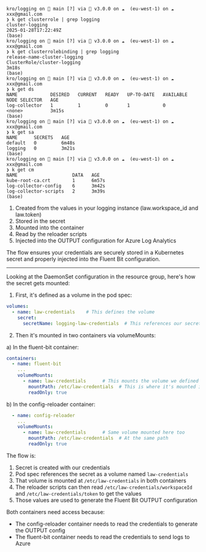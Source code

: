 ```
kro/logging on  main [?] via 💎 v3.0.0 on ☁️  (eu-west-1) on ☁️  xxx@gmail.com 
❯ k get clusterrole | grep logging
cluster-logging                                                        2025-01-28T17:22:49Z
(base) 
kro/logging on  main [?] via 💎 v3.0.0 on ☁️  (eu-west-1) on ☁️  xxx@gmail.com 
❯ k get clusterrolebinding | grep logging
release-name-cluster-logging                                    ClusterRole/cluster-logging                                                 3m18s
(base) 
kro/logging on  main [?] via 💎 v3.0.0 on ☁️  (eu-west-1) on ☁️  xxx@gmail.com 
❯ k get ds                               
NAME            DESIRED   CURRENT   READY   UP-TO-DATE   AVAILABLE   NODE SELECTOR   AGE
log-collector   1         1         0       1            0           <none>          3m15s
(base) 
kro/logging on  main [?] via 💎 v3.0.0 on ☁️  (eu-west-1) on ☁️  xxx@gmail.com 
❯ k get sa                               
NAME      SECRETS   AGE
default   0         6m48s
logging   0         3m21s
(base) 
kro/logging on  main [?] via 💎 v3.0.0 on ☁️  (eu-west-1) on ☁️  xxx@gmail.com 
❯ k get cm                               
NAME                    DATA   AGE
kube-root-ca.crt        1      6m57s
log-collector-config    6      3m42s
log-collector-scripts   2      3m39s
(base) 
```
1. Created from the values in your logging instance (law.workspace_id and law.token)
2. Stored in the secret
3. Mounted into the container
4. Read by the reloader scripts
5. Injected into the OUTPUT configuration for Azure Log Analytics

The flow ensures your credentials are securely stored in a Kubernetes secret and properly injected into the Fluent Bit configuration.


---

Looking at the DaemonSet configuration in the resource group, here's how the secret gets mounted:

1. First, it's defined as a volume in the pod spec:
```yaml
volumes:
  - name: law-credentials    # This defines the volume
    secret:
      secretName: logging-law-credentials  # This references our secret
```

2. Then it's mounted in two containers via volumeMounts:

a) In the fluent-bit container:
```yaml
containers:
  - name: fluent-bit
    ...
    volumeMounts:
      - name: law-credentials      # This mounts the volume we defined
        mountPath: /etc/law-credentials  # This is where it's mounted in container
        readOnly: true
```

b) In the config-reloader container:
```yaml
  - name: config-reloader
    ...
    volumeMounts:
      - name: law-credentials      # Same volume mounted here too
        mountPath: /etc/law-credentials  # At the same path
        readOnly: true
```

The flow is:
1. Secret is created with our credentials
2. Pod spec references the secret as a volume named `law-credentials`
3. That volume is mounted at `/etc/law-credentials` in both containers
4. The reloader scripts can then read `/etc/law-credentials/workspaceId` and `/etc/law-credentials/token` to get the values
5. Those values are used to generate the Fluent Bit OUTPUT configuration

Both containers need access because:
- The config-reloader container needs to read the credentials to generate the OUTPUT config
- The fluent-bit container needs to read the credentials to send logs to Azure
